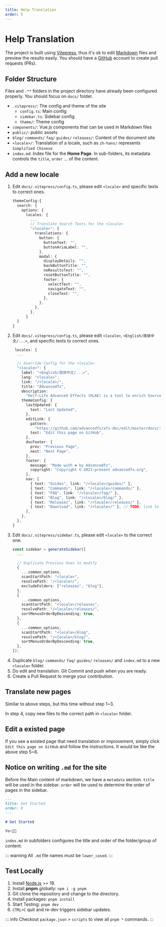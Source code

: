 ```yaml
---
title: Help Translation
order: 5
---
```


# Help Translation

The project is built using [Vitepress](https://vitepress.dev/), thus it's ok to edit [Markdown](https://zh.wikipedia.org/wiki/Markdown) files and preview the results easily. You should have a [GitHub](https://github.com/) account to create pull requests (PRs).

## Folder Structure

Files and `.**` folders in the project directory have already been configured properly. You should focus on `docs/` folder.

- `.vitepress/`: The config and theme of the site
  - `config.ts`: Main config
  - `sidebar.ts`: Sidebar config
  - `theme/`: Theme config
- `components/`: Vue.js components that can be used in Markdown files
- `public/`: public assets
- `blog/` `commands/` `faq/` `guides/` `releases/`: Content of the document site
- `<locale>/`: Translation of a locale, such as `zh-hans/` represents `Simplified Chinese`
- `index.md`: Index file for the **Home Page**. In sub-folders, its metadata controls the `title`, `order` ... of the content.


## Add a new locale

1. Edit `docs/.vitepress/config.ts`, please edit `<locale>` and specific texts to correct ones.
    ```ts
    themeConfig:{
      search: {
        options: {
          locales: {
            ...
            // Translate Search Texts for the <locale>
            "<locale>": {
              translations: {
                button: {
                  buttonText: "",
                  buttonAriaLabel: "",
                },
                modal: {
                  displayDetails: "",
                  backButtonTitle: "",
                  noResultsText: "",
                  resetButtonTitle: "",
                  footer: {
                    selectText: "",
                    navigateText: "",
                    closeText: "",
                  },
                },
              },
            },
          }
      }
    }
    ```
2. Edit `docs/.vitepress/config.ts`, please edit `<locale>`, `<English/简体中文/...>`, and specific texts to correct ones.
    ```ts
     locales: {
      ...

      // Override Config for the <locale>
      "<locale>": {
        label: "<English/简体中文/...>",
        lang: "<locale>",
        link: "/<locale>/",
        title: "Advancedfx",
        description:
          "Half-Life Advanced Effects (HLAE) is a tool to enrich Source (mainly CS:GO) engine based movie making.",
        themeConfig: {
          lastUpdated: {
            text: "Last Updated",
          },
          editLink: {
            pattern:
              "https://github.com/advancedfx/afx-doc/edit/master/docs/:path",
            text: "Edit this page on GitHub",
          },
          docFooter: {
            prev: "Previous Page",
            next: "Next Page",
          },
          footer: {
            message: "Made with ❤️ by Advancedfx",
            copyright: "Copyright © 2023-present advancedfx.org",
          },
          nav: [
            { text: "Guides", link: "/<locale>/guides/" },
            { text: "Commands", link: "/<locale>/commands/" },
            { text: "FAQ", link: "/<locale>/faq/" },
            { text: "Blog", link: "/<locale>/blog/" },
            { text: "Releases", link: "/<locale>/releases/" },
            { text: "Download", link: "/<locale>/" }, // TODO: link to download #
          ],
        },
      },
    }
    ```
3. Edit `docs/.vitepress/sidebar.ts`, please edit `<locale>` to the correct one.
    ```ts
    const sidebar = generateSidebar([
      ...

      // Duplicate Previous Ones to modify
      {
        ...common_options,
        scanStartPath: "<locale>",
        resolvePath: "/<locale>/",
        excludeFolders: ["releases", "blog"],
      },
      {
        ...common_options,
        scanStartPath: "<locale>/releases",
        resolvePath: "/<locale>/releases/",
        sortMenusOrderByDescending: true,
      },
      {
        ...common_options,
        scanStartPath: "<locale>/blog",
        resolvePath: "/<locale>/blog/",
        sortMenusOrderByDescending: true,
      },
    ]);
    ```
4. Duplicate `blog/` `commands/` `faq/` `guides/` `releases/` and `index.md` to a new `<locale>` folder.
5. Do edit and translation. Git Commit and push when you are ready.
6. Create a Pull Request to merge your contribution.

## Translate new pages

Similar to above steps, but this time without step 1~3.

In step 4, copy new files to the correct path in `<locale>` folder.


## Edit a existed page

If you see a existed page that need translation or improvement, simply click `Edit this page on GitHub` and follow the instructions. It would be like the above step 5~6.

## Notice on writing `.md` for the site

Before the Main content of markdown, we have a `metadata` section. `title` will be used in the sidebar. `order` will be used to determine the order of pages in the sidebar.

```markdown
---
title: Get Started
order: 0
---

# Get Started

Yo~✋🏻
```

`index.md` in subfolders configures the title and order of the folder/group of content.

::: warning
All `.md` file names must be `lower_cased`.
:::

## Test Locally

1. Install [Node.js](https://nodejs.org/) >= 18.
2. Install **pnpm** globally: `npm i -g pnpm`
3. Git clone the repository and change to the directory.
4. Install packages: `pnpm install`
5. Start Testing: `pnpm dev`
6. `CTRL+C` quit and re-dev triggers sidebar updates.


::: info
Checkout `package.json` > `scripts` to view all `pnpm *` commands.
:::